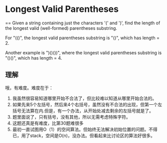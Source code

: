 # Longest Valid Parentheses
==
Given a string containing just the characters '(' and ')', find the length of the longest valid (well-formed) parentheses substring.

For "(()", the longest valid parentheses substring is "()", which has length = 2.

Another example is ")()())", where the longest valid parentheses substring is "()()", which has length = 4.

## 理解
哦，有难度。难度在于：
 1. 我虽然很容易知道哪里开始不合法了，但比较难以知道从哪里开始合法的。
 2. 如果先来5个左括号，然后来4个右括号，虽然没有不合法的出现，但第一个左括号无法算在内.但是，有一个办法，从开始处减去剩余的左括号就是了。
 3. 题里面说了，只有括号，没有其他，所以无需考虑特殊字符。
 4. 这题还真是有难度，比第30题难很多
 5. 最初一直试图用O（1）的空间算法。但始终无法解决初始位置的问题。不得已，用了stack，空间是O(n)，没办法。但看起来比讨论区的算法好很多。